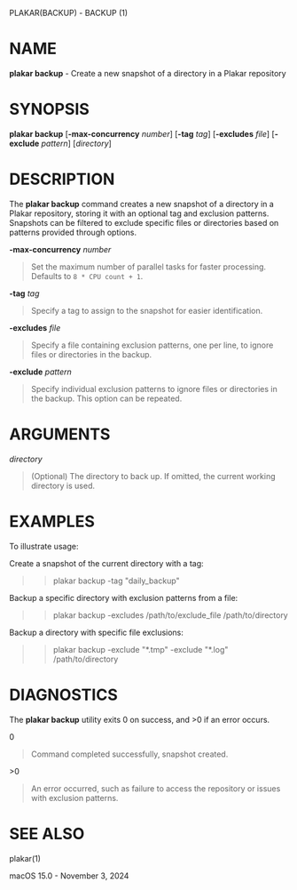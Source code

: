 PLAKAR(BACKUP) - BACKUP (1)

# NAME

**plakar backup** - Create a new snapshot of a directory in a Plakar repository

# SYNOPSIS

**plakar backup**
\[**-max-concurrency**&nbsp;*number*]
\[**-tag**&nbsp;*tag*]
\[**-excludes**&nbsp;*file*]
\[**-exclude**&nbsp;*pattern*]
\[*directory*]

# DESCRIPTION

The
**plakar backup**
command creates a new snapshot of a directory in a Plakar repository, storing it with an optional tag and exclusion patterns. Snapshots can be filtered to exclude specific files or directories based on patterns provided through options.

**-max-concurrency** *number*

> Set the maximum number of parallel tasks for faster processing. Defaults to
> `8 * CPU count + 1`.

**-tag** *tag*

> Specify a tag to assign to the snapshot for easier identification.

**-excludes** *file*

> Specify a file containing exclusion patterns, one per line, to ignore files or directories in the backup.

**-exclude** *pattern*

> Specify individual exclusion patterns to ignore files or directories in the backup. This option can be repeated.

# ARGUMENTS

*directory*

> (Optional) The directory to back up. If omitted, the current working directory is used.

# EXAMPLES

To illustrate usage:

Create a snapshot of the current directory with a tag:

> > plakar backup -tag "daily\_backup"

Backup a specific directory with exclusion patterns from a file:

> > plakar backup -excludes /path/to/exclude\_file /path/to/directory

Backup a directory with specific file exclusions:

> > plakar backup -exclude "\*.tmp" -exclude "\*.log" /path/to/directory

# DIAGNOSTICS

The **plakar backup** utility exits&#160;0 on success, and&#160;&gt;0 if an error occurs.

0

> Command completed successfully, snapshot created.

&gt;0

> An error occurred, such as failure to access the repository or issues with exclusion patterns.

# SEE ALSO

plakar(1)

macOS 15.0 - November 3, 2024
